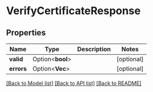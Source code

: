 # VerifyCertificateResponse

## Properties

Name | Type | Description | Notes
------------ | ------------- | ------------- | -------------
**valid** | Option<**bool**> |  | [optional]
**errors** | Option<**Vec<String>**> |  | [optional]

[[Back to Model list]](../README.md#documentation-for-models) [[Back to API list]](../README.md#documentation-for-api-endpoints) [[Back to README]](../README.md)


